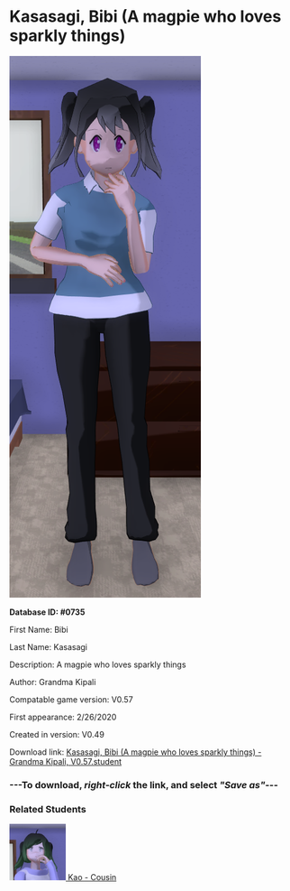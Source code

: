 # Kasasagi, Bibi (A magpie who loves sparkly things)

<img src="../../Files/Images/Kasasagi, Bibi (A magpie who loves sparkly things).png" title="Kasasagi, Bibi (A magpie who loves sparkly things) - Grandma Kipali, V0.57">

**Database ID: #0735**

First Name: Bibi

Last Name: Kasasagi

Description: A magpie who loves sparkly things

Author: Grandma Kipali

Compatable game version: V0.57

First appearance: 2/26/2020

Created in version: V0.49

Download link: <a href="https://raw.githubusercontent.com/Arbiter1223/Daigaku-Gurashi-Custom-Students/master/Files/Student%20Files/Kasasagi%2C%20Bibi%20(A%20magpie%20who%20loves%20sparkly%20things)%20-%20Grandma%20Kipali%2C%20V0.57.student">Kasasagi, Bibi (A magpie who loves sparkly things) - Grandma Kipali, V0.57.student</a>

### ---**To download, _right-click_ the link, and select _"Save as"_**---

### Related Students

<a href="Torino, Kao (A scheeming bridie whos is a bit of a jerk).md"><img src="../../Files/Thumbs/Torino, Kao (A scheeming bridie whos is a bit of a jerk).png" height="100" width="100" title="Torino, Kao (A scheeming bridie whos is a bit of a jerk) - Grandma Kipali, V0.57"></a><a href="Torino, Kao (A scheeming bridie whos is a bit of a jerk).md"> Kao - Cousin</a>

